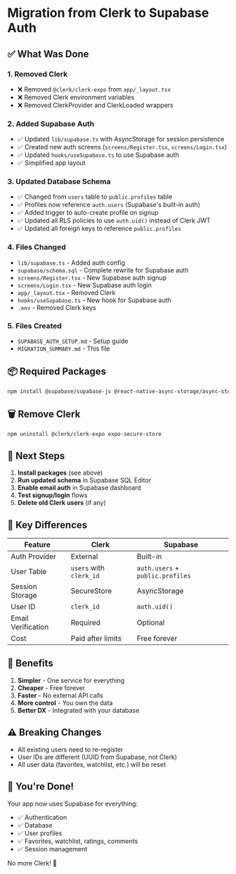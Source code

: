 # Migration from Clerk to Supabase Auth

## ✅ What Was Done

### 1. Removed Clerk
- ❌ Removed `@clerk/clerk-expo` from `app/_layout.tsx`
- ❌ Removed Clerk environment variables
- ❌ Removed ClerkProvider and ClerkLoaded wrappers

### 2. Added Supabase Auth
- ✅ Updated `lib/supabase.ts` with AsyncStorage for session persistence
- ✅ Created new auth screens (`screens/Register.tsx`, `screens/Login.tsx`)
- ✅ Updated `hooks/useSupabase.ts` to use Supabase auth
- ✅ Simplified app layout

### 3. Updated Database Schema
- ✅ Changed from `users` table to `public.profiles` table
- ✅ Profiles now reference `auth.users` (Supabase's built-in auth)
- ✅ Added trigger to auto-create profile on signup
- ✅ Updated all RLS policies to use `auth.uid()` instead of Clerk JWT
- ✅ Updated all foreign keys to reference `public.profiles`

### 4. Files Changed
- `lib/supabase.ts` - Added auth config
- `supabase/schema.sql` - Complete rewrite for Supabase auth
- `screens/Register.tsx` - New Supabase auth signup
- `screens/Login.tsx` - New Supabase auth login
- `app/_layout.tsx` - Removed Clerk
- `hooks/useSupabase.ts` - New hook for Supabase auth
- `.env` - Removed Clerk keys

### 5. Files Created
- `SUPABASE_AUTH_SETUP.md` - Setup guide
- `MIGRATION_SUMMARY.md` - This file

## 📦 Required Packages

```bash
npm install @supabase/supabase-js @react-native-async-storage/async-storage react-native-url-polyfill
```

## 🗑️ Remove Clerk

```bash
npm uninstall @clerk/clerk-expo expo-secure-store
```

## 🔄 Next Steps

1. **Install packages** (see above)
2. **Run updated schema** in Supabase SQL Editor
3. **Enable email auth** in Supabase dashboard
4. **Test signup/login** flows
5. **Delete old Clerk users** (if any)

## 🎯 Key Differences

| Feature | Clerk | Supabase |
|---------|-------|----------|
| Auth Provider | External | Built-in |
| User Table | `users` with `clerk_id` | `auth.users` + `public.profiles` |
| Session Storage | SecureStore | AsyncStorage |
| User ID | `clerk_id` | `auth.uid()` |
| Email Verification | Required | Optional |
| Cost | Paid after limits | Free forever |

## 🚀 Benefits

1. **Simpler** - One service for everything
2. **Cheaper** - Free forever
3. **Faster** - No external API calls
4. **More control** - You own the data
5. **Better DX** - Integrated with your database

## ⚠️ Breaking Changes

- All existing users need to re-register
- User IDs are different (UUID from Supabase, not Clerk)
- All user data (favorites, watchlist, etc.) will be reset

## 🎉 You're Done!

Your app now uses Supabase for everything:
- ✅ Authentication
- ✅ Database
- ✅ User profiles
- ✅ Favorites, watchlist, ratings, comments
- ✅ Session management

No more Clerk! 🎊
